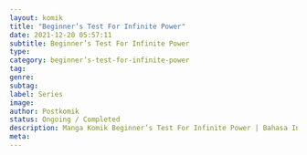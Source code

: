 ```yaml
---
layout: komik
title: "Beginner’s Test For Infinite Power"
date: 2021-12-20 05:57:11
subtitle: Beginner’s Test For Infinite Power
type: 
category: beginner’s-test-for-infinite-power
tag: 
genre: 
subtag: 
label: Series
image: 
author: Postkomik
status: Ongoing / Completed
description: Manga Komik Beginner’s Test For Infinite Power | Bahasa Indonesia
meta: 
---
```

